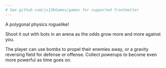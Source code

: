 ```yaml
---
# See github.com/js13kGames/games for supported frontmatter
---
```

A polygonal physics roguelike!

Shoot it out with bots in an arena as the odds grow more and more against you.

The player can use bombs to propel their enemies away, or a gravity reversing field for defense or offense. Collect powerups to become even more powerful as time goes on.